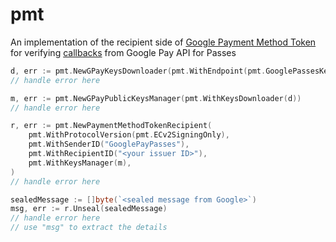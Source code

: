 # pmt
An implementation of the recipient side of [Google Payment Method Token](https://developers.google.com/pay/api/web/guides/resources/payment-data-cryptography) for verifying [callbacks](https://developers.google.com/pay/passes/guides/overview/how-to/use-callbacks) from Google Pay API for Passes

```go
d, err := pmt.NewGPayKeysDownloader(pmt.WithEndpoint(pmt.GooglePassesKeysURL))
// handle error here

m, err := pmt.NewGPayPublicKeysManager(pmt.WithKeysDownloader(d))
// handle error here

r, err := pmt.NewPaymentMethodTokenRecipient(
    pmt.WithProtocolVersion(pmt.ECv2SigningOnly),
    pmt.WithSenderID("GooglePayPasses"),
    pmt.WithRecipientID("<your issuer ID>"),
    pmt.WithKeysManager(m),
)
// handle error here

sealedMessage := []byte(`<sealed message from Google>`)
msg, err := r.Unseal(sealedMessage)
// handle error here
// use "msg" to extract the details
```